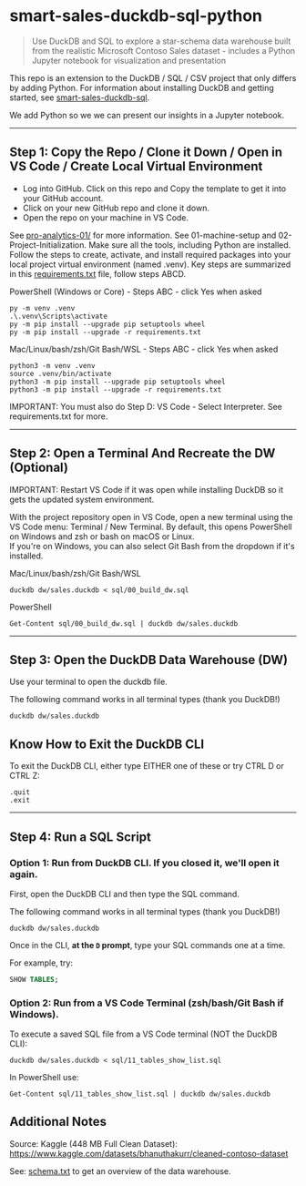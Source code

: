 # smart-sales-duckdb-sql-python

>Use DuckDB and SQL to explore a star-schema data warehouse built from the realistic Microsoft Contoso Sales dataset - includes a Python Jupyter notebook for visualization and presentation

This repo is an extension to the DuckDB / SQL / CSV project that only differs by adding Python.
For information about installing DuckDB and getting started, see [smart-sales-duckdb-sql](https://github.com/denisecase/smart-sales-duckdb-sql).

We add Python so we we can present our insights in a Jupyter notebook. 

---

## Step 1: Copy the Repo / Clone it Down / Open in VS Code / Create Local Virtual Environment

- Log into GitHub. Click on this repo and Copy the template to get it into your GitHub account. 
- Click on your new GitHub repo and clone it down. 
- Open the repo on your machine in VS Code. 

See [pro-analytics-01/](https://github.com/denisecase/pro-analytics-01/) for more information. 
See 01-machine-setup and 02-Project-Initialization. 
Make sure all the tools, including Python are installed. 
Follow the steps to create, activate, and install required packages into your local project virtual environment (named .venv). 
Key steps are summarized in this [requirements.txt](requirements.txt) file, follow steps ABCD.

PowerShell (Windows or Core) - Steps ABC - click Yes when asked

```shell
py -m venv .venv
.\.venv\Scripts\activate
py -m pip install --upgrade pip setuptools wheel
py -m pip install --upgrade -r requirements.txt
```

Mac/Linux/bash/zsh/Git Bash/WSL - Steps ABC - click Yes when asked

```shell
python3 -m venv .venv
source .venv/bin/activate
python3 -m pip install --upgrade pip setuptools wheel
python3 -m pip install --upgrade -r requirements.txt
```

IMPORTANT: You must also do Step D: VS Code - Select Interpreter. See requirements.txt for more. 

---

## Step 2: Open a Terminal And Recreate the DW (Optional)

IMPORTANT: Restart VS Code if it was open while installing DuckDB so it gets the updated system environment. 

With the project repository open in VS Code, open a new terminal using the VS Code menu: Terminal / New Terminal. 
By default, this opens PowerShell on Windows and zsh or bash on macOS or Linux.  
If you're on Windows, you can also select Git Bash from the dropdown if it's installed.

Mac/Linux/bash/zsh/Git Bash/WSL

```shell
duckdb dw/sales.duckdb < sql/00_build_dw.sql
```

PowerShell 

```shell
Get-Content sql/00_build_dw.sql | duckdb dw/sales.duckdb
```

---

## Step 3: Open the DuckDB Data Warehouse (DW)

Use your terminal to open the duckdb file. 

The following command works in all terminal types (thank you DuckDB!)

```shell
duckdb dw/sales.duckdb
```

## Know How to Exit the DuckDB CLI

To exit the DuckDB CLI, either type EITHER one of these or try CTRL D or CTRL Z:

```shell
.quit
.exit
```

---

## Step 4: Run a SQL Script

### Option 1: Run from DuckDB CLI. If you closed it, we'll open it again.

First, open the DuckDB CLI and then type the SQL command.

The following command works in all terminal types (thank you DuckDB!)

```shell
duckdb dw/sales.duckdb
```

Once in the CLI, **at the `D` prompt**, type your SQL commands one at a time.

For example, try:

```sql
SHOW TABLES;
```

### Option 2: Run from a VS Code Terminal (zsh/bash/Git Bash if Windows). 

To execute a saved SQL file from a VS Code terminal (NOT the DuckDB CLI):

```shell
duckdb dw/sales.duckdb < sql/11_tables_show_list.sql
```

In PowerShell use:

```shell
Get-Content sql/11_tables_show_list.sql | duckdb dw/sales.duckdb
```

## Additional Notes

Source: Kaggle (448 MB Full Clean Dataset): <https://www.kaggle.com/datasets/bhanuthakurr/cleaned-contoso-dataset>

See: [schema.txt](schema.txt) to get an overview of the data warehouse. 
